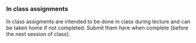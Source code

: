 ### In class assignments 

In class assigments are intended to be done in class during lecture and can be taken home if not completed. Submit them here when complete (before the next session of class). 
